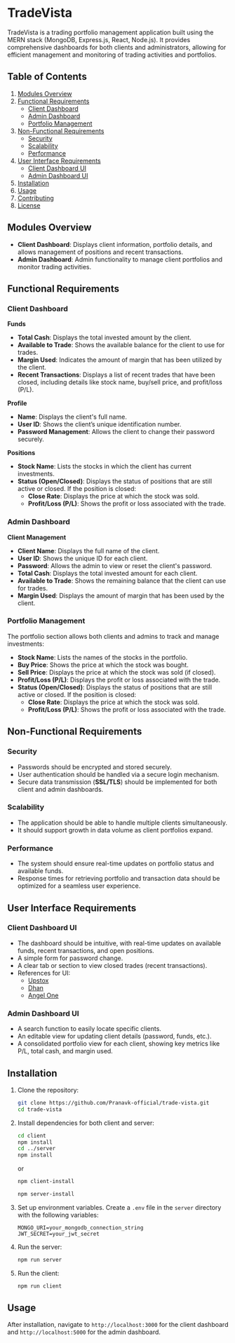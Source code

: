 # TradeVista

TradeVista is a trading portfolio management application built using the MERN stack (MongoDB, Express.js, React, Node.js). It provides comprehensive dashboards for both clients and administrators, allowing for efficient management and monitoring of trading activities and portfolios.

## Table of Contents

1. [Modules Overview](#modules-overview)
2. [Functional Requirements](#functional-requirements)
   - [Client Dashboard](#client-dashboard)
   - [Admin Dashboard](#admin-dashboard)
   - [Portfolio Management](#portfolio-management)
3. [Non-Functional Requirements](#non-functional-requirements)
   - [Security](#security)
   - [Scalability](#scalability)
   - [Performance](#performance)
4. [User Interface Requirements](#user-interface-requirements)
   - [Client Dashboard UI](#client-dashboard-ui)
   - [Admin Dashboard UI](#admin-dashboard-ui)
5. [Installation](#installation)
6. [Usage](#usage)
7. [Contributing](#contributing)
8. [License](#license)

## Modules Overview

- **Client Dashboard**: Displays client information, portfolio details, and allows management of positions and recent transactions.
- **Admin Dashboard**: Admin functionality to manage client portfolios and monitor trading activities.

## Functional Requirements

### Client Dashboard

**Funds**
- **Total Cash**: Displays the total invested amount by the client.
- **Available to Trade**: Shows the available balance for the client to use for trades.
- **Margin Used**: Indicates the amount of margin that has been utilized by the client.
- **Recent Transactions**: Displays a list of recent trades that have been closed, including details like stock name, buy/sell price, and profit/loss (P/L).

**Profile**
- **Name**: Displays the client's full name.
- **User ID**: Shows the client’s unique identification number.
- **Password Management**: Allows the client to change their password securely.

**Positions**
- **Stock Name**: Lists the stocks in which the client has current investments.
- **Status (Open/Closed)**: Displays the status of positions that are still active or closed. If the position is closed:
  - **Close Rate**: Displays the price at which the stock was sold.
  - **Profit/Loss (P/L)**: Shows the profit or loss associated with the trade.

### Admin Dashboard

**Client Management**
- **Client Name**: Displays the full name of the client.
- **User ID**: Shows the unique ID for each client.
- **Password**: Allows the admin to view or reset the client's password.
- **Total Cash**: Displays the total invested amount for each client.
- **Available to Trade**: Shows the remaining balance that the client can use for trades.
- **Margin Used**: Displays the amount of margin that has been used by the client.

### Portfolio Management

The portfolio section allows both clients and admins to track and manage investments:
- **Stock Name**: Lists the names of the stocks in the portfolio.
- **Buy Price**: Shows the price at which the stock was bought.
- **Sell Price**: Displays the price at which the stock was sold (if closed).
- **Profit/Loss (P/L)**: Displays the profit or loss associated with the trade.
- **Status (Open/Closed)**: Displays the status of positions that are still active or closed. If the position is closed:
  - **Close Rate**: Displays the price at which the stock was sold.
  - **Profit/Loss (P/L)**: Shows the profit or loss associated with the trade.

## Non-Functional Requirements

### Security
- Passwords should be encrypted and stored securely.
- User authentication should be handled via a secure login mechanism.
- Secure data transmission (**SSL/TLS**) should be implemented for both client and admin dashboards.

### Scalability
- The application should be able to handle multiple clients simultaneously.
- It should support growth in data volume as client portfolios expand.

### Performance
- The system should ensure real-time updates on portfolio status and available funds.
- Response times for retrieving portfolio and transaction data should be optimized for a seamless user experience.

## User Interface Requirements

### Client Dashboard UI
- The dashboard should be intuitive, with real-time updates on available funds, recent transactions, and open positions.
- A simple form for password change.
- A clear tab or section to view closed trades (recent transactions).
- References for UI:
  - [Upstox](https://upstox.com)
  - [Dhan](https://dhan.co)
  - [Angel One](https://angelone.in)

### Admin Dashboard UI
- A search function to easily locate specific clients.
- An editable view for updating client details (password, funds, etc.).
- A consolidated portfolio view for each client, showing key metrics like P/L, total cash, and margin used.

## Installation

1. Clone the repository:
   ```bash
   git clone https://github.com/Pranavk-official/trade-vista.git
   cd trade-vista
   ```

2. Install dependencies for both client and server:
   ```bash
   cd client
   npm install
   cd ../server
   npm install
   ```

   or

   ```bash
   npm client-install

   npm server-install
   ```


3. Set up environment variables. Create a `.env` file in the `server` directory with the following variables:
   ```env
   MONGO_URI=your_mongodb_connection_string
   JWT_SECRET=your_jwt_secret
   ```

4. Run the server:
   ```bash
   npm run server
   ```

5. Run the client:
   ```bash
   npm run client
   ```

## Usage

After installation, navigate to `http://localhost:3000` for the client dashboard and `http://localhost:5000` for the admin dashboard.

